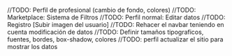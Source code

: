 //TODO: Perfil de profesional (cambio de fondo, colores)
//TODO: Marketplace: Sistema de Filtros
//TODO: Perfil normal: Editar datos
//TODO: Registro [Subir imagen del usuario]
//TODO: Rehacer el navbar teniendo en cuenta modificación de datos
//TODO: Definir tamaños tipograficos, fuentes, bordes, box-shadow, colores
//TODO: perfil actualizar el sitio para mostrar los datos